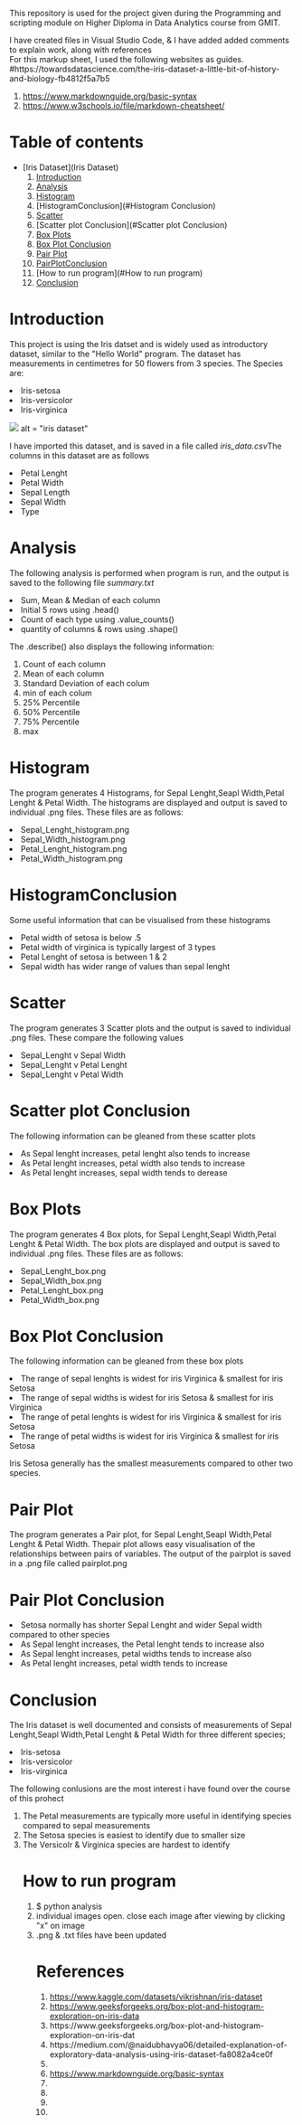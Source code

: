 <p>This repository is used for the project given during the Programming and scripting module on Higher Diploma in Data Analytics course from GMIT.</p>
<p>I have created files in Visual Studio Code, & I have added added comments to explain work, along with references<br>
For this markup sheet, I used the following websites as guides.<br>
#https://towardsdatascience.com/the-iris-dataset-a-little-bit-of-history-and-biology-fb4812f5a7b5
<ol>
<li><a href="#">https://www.markdownguide.org/basic-syntax</a></li>
<li><a href="#">https://www.w3schools.io/file/markdown-cheatsheet/</a></li></p>
</ol>

# **Table of contents**
* [Iris Dataset](Iris Dataset)
    1. [Introduction](#Introduction)
    2. [Analysis](#Analysis)
    3. [Histogram](#Histogram)
    4. [HistogramConclusion](#Histogram Conclusion)
    5. [Scatter](#Scatter) 
    6. [Scatter plot Conclusion](#Scatter plot Conclusion)
    7. [Box Plots](#BoxPlots)
    8. [Box Plot Conclusion](#BoxPlotConclusion)
    9. [Pair Plot ](#PairPlot)
    10. [PairPlotConclusion](#PairPlotConclusion)
    11. [How to run program](#How to run program)
    11. [Conclusion](#Conclusion)

# Introduction #
</p>This project is using the Iris datset and is widely used as introductory dataset, similar to the "Hello World" program. The dataset has measurements in centimetres for 50 flowers from 3 species. The Species are:</p>
<p>
<li>Iris-setosa</li>
<li>Iris-versicolor</li>
<li>Iris-virginica</li>
<p> <img src = "https://machinelearninghd.com/wp-content/uploads/2021/03/iris-dataset.png"> alt = "iris dataset"</p>

</p>
<p>I have imported this dataset, and is saved in a file called <em>iris_data.csv</em>The columns in this dataset are as follows</p>
<p>
<li>Petal Lenght</li>
<li>Petal Width</li>
<li>Sepal Length</li>
<li>Sepal Width</li>
<li>Type</li>
</p>

# Analysis #

<p>The following analysis is performed when program is run, and the output is saved to the following file <em>summary.txt</em>
<li>Sum, Mean & Median of each column</li>
<li>Initial 5 rows using .head()</li>
<li>Count of each type using .value_counts()</li>
<li>quantity of columns & rows using .shape()</li>
</p>
<p>The .describe() also displays the following information:
<ol>
<li>Count of each column</li>
<li>Mean of each column</li>
<li>Standard Deviation of each colum</li>
<li>min of each colum</li>
<li>25% Percentile</li>
<li>50% Percentile</li>
<li>75% Percentile</li>
<li>max</li>
</ol>
</p>

# Histogram #
<p>The program generates 4 Histograms, for Sepal Lenght,Seapl Width,Petal Lenght & Petal Width. The histograms are displayed and output is saved to individual .png files. These files are as follows:
<li>Sepal_Lenght_histogram.png</li>
<li>Sepal_Width_histogram.png</li>
<li>Petal_Lenght_histogram.png</li>
<li>Petal_Width_histogram.png</li>

# HistogramConclusion #
<p>Some useful information that can be visualised from these histograms</p>
<li>Petal width of setosa is below .5</li>
<li>Petal width of virginica is typically largest of 3 types</li>
<li>Petal Lenght of setosa is between 1 & 2</li>
<li>Sepal width has wider range of values than sepal lenght</li>

# Scatter #
<p>The program generates 3 Scatter plots and the output is saved to individual .png files. These compare the following values
<li>Sepal_Lenght v Sepal Width</li>
<li>Sepal_Lenght v Petal Lenght</li>
<li>Sepal_Lenght v Petal Width</li>
</p>

# Scatter plot Conclusion #
<p>The following information can be gleaned from these scatter plots</p>

<li>As Sepal lenght increases, petal lenght also tends to increase</li>
<li>As Petal lenght increases, petal width also tends to increase</li>
<li>As Petal lenght increases, sepal width tends to derease</li>

# Box Plots #
<p>The program generates 4 Box plots, for Sepal Lenght,Seapl Width,Petal Lenght & Petal Width. The box plots are displayed and output is saved to individual .png files. These files are as follows:
<li>Sepal_Lenght_box.png</li>
<li>Sepal_Width_box.png</li>
<li>Petal_Lenght_box.png</li>
<li>Petal_Width_box.png</li>

 # Box Plot Conclusion</H1>
<p>The following information can be gleaned from these box plots</p>

<li>The range of sepal lenghts is widest for iris Virginica & smallest for iris Setosa</li>
<li>The range of sepal widths is widest for iris Setosa & smallest for iris Virginica</li>
<li>The range of petal lenghts is widest for iris Virginica & smallest for iris Setosa </li>
<li>The range of petal widths is widest for iris Virginica & smallest for iris Setosa </li>

<p>Iris Setosa generally has the smallest measurements compared to other two species.</p>

# Pair Plot #

<p>The program generates a Pair plot, for Sepal Lenght,Seapl Width,Petal Lenght & Petal Width. Thepair plot allows easy visualisation of the relationships between pairs of variables. The output of the pairplot is saved in a .png file called pairplot.png</p>

# Pair Plot Conclusion #
<li>Setosa normally has shorter Sepal Lenght and wider Sepal width compared to other species</li>
<li>As Sepal lenght increases, the Petal lenght tends to increase also</li>
<li>As Sepal lenght increases, petal widths tends to increase also </li>
<li>As Petal lenght increases, petal width tends to increase</li>

# Conclusion #
<p>The Iris dataset is well documented and consists of measurements of Sepal Lenght,Seapl Width,Petal Lenght & Petal Width for three different species;</p>
<p>
<li>Iris-setosa</li>
<li>Iris-versicolor</li>
<li>Iris-virginica</li>
</p> 
<p>The following conlusions are the most interest i have found over the course of this prohect</p>
<ol>
<li>The Petal measurements are typically more useful in identifying species compared to sepal measurements</li>
<li>The Setosa species is easiest to identify due to smaller size</li>
<li>The Versicolr & Virginica species are hardest to identify</li> 



# How to run program #
<ol>
<li>$ python analysis</li>
<li>individual images open. close each image after viewing by clicking "x" on image</li> 
<li>.png & .txt files have been updated</li> 


# References # 
<ol>
<li><a href="#">https://www.kaggle.com/datasets/vikrishnan/iris-dataset</a></li>
<li><a href="#">https://www.geeksforgeeks.org/box-plot-and-histogram-exploration-on-iris-data</a></li>
<li>https://www.geeksforgeeks.org/box-plot-and-histogram-exploration-on-iris-dat</a></li>
<li>https://medium.com/@naidubhavya06/detailed-explanation-of-exploratory-data-analysis-using-iris-dataset-fa8082a4ce0f</li>
<li> <li><a href="#">https://www.markdownguide.org/basic-syntax</a></li> </li>
<li>  </li>
<li>  </li>
<li>  </li>
<li>  </li>